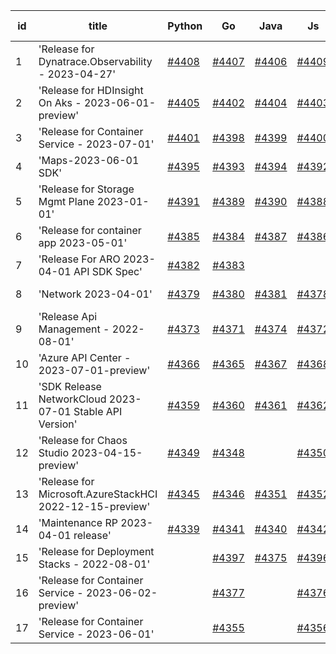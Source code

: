 | id | title | Python | Go | Java | Js | created date | target date | status |
| ------ | ------ | ------ | ------ | ------ | ------ | ------ | ------ | :-----: |
| 1 | 'Release for Dynatrace.Observability - 2023-04-27'  | [#4408](https://github.com/Azure/sdk-release-request/issues/4408)  | [#4407](https://github.com/Azure/sdk-release-request/issues/4407)  | [#4406](https://github.com/Azure/sdk-release-request/issues/4406)  | [#4409](https://github.com/Azure/sdk-release-request/issues/4409)  | 08-08 | 08-25 |  |
| 2 | 'Release for HDInsight On Aks - 2023-06-01-preview'  | [#4405](https://github.com/Azure/sdk-release-request/issues/4405)  | [#4402](https://github.com/Azure/sdk-release-request/issues/4402)  | [#4404](https://github.com/Azure/sdk-release-request/issues/4404)  | [#4403](https://github.com/Azure/sdk-release-request/issues/4403)  | 08-08 | 08-25 | Hold on by Java/ |
| 3 | 'Release for Container Service - 2023-07-01'  | [#4401](https://github.com/Azure/sdk-release-request/issues/4401)  | [#4398](https://github.com/Azure/sdk-release-request/issues/4398)  | [#4399](https://github.com/Azure/sdk-release-request/issues/4399)  | [#4400](https://github.com/Azure/sdk-release-request/issues/4400)  | 08-08 | 08-25 |  |
| 4 | 'Maps-2023-06-01 SDK'  | [#4395](https://github.com/Azure/sdk-release-request/issues/4395)  | [#4393](https://github.com/Azure/sdk-release-request/issues/4393)  | [#4394](https://github.com/Azure/sdk-release-request/issues/4394)  | [#4392](https://github.com/Azure/sdk-release-request/issues/4392)  | 08-04 | 08-25 |  |
| 5 | 'Release for Storage Mgmt Plane 2023-01-01'  | [#4391](https://github.com/Azure/sdk-release-request/issues/4391)  | [#4389](https://github.com/Azure/sdk-release-request/issues/4389)  | [#4390](https://github.com/Azure/sdk-release-request/issues/4390)  | [#4388](https://github.com/Azure/sdk-release-request/issues/4388)  | 08-04 | 08-25 |  |
| 6 | 'Release for container app 2023-05-01'  | [#4385](https://github.com/Azure/sdk-release-request/issues/4385)  | [#4384](https://github.com/Azure/sdk-release-request/issues/4384)  | [#4387](https://github.com/Azure/sdk-release-request/issues/4387)  | [#4386](https://github.com/Azure/sdk-release-request/issues/4386)  | 08-02 | 08-25 |  |
| 7 | 'Release For ARO 2023-04-01 API SDK Spec'  | [#4382](https://github.com/Azure/sdk-release-request/issues/4382)  | [#4383](https://github.com/Azure/sdk-release-request/issues/4383)  |  |  | 08-01 | 08-25 |  |
| 8 | 'Network 2023-04-01'  | [#4379](https://github.com/Azure/sdk-release-request/issues/4379)  | [#4380](https://github.com/Azure/sdk-release-request/issues/4380)  | [#4381](https://github.com/Azure/sdk-release-request/issues/4381)  | [#4378](https://github.com/Azure/sdk-release-request/issues/4378)  | 07-31 | 08-25 |  |
| 9 | 'Release Api Management - 2022-08-01'  | [#4373](https://github.com/Azure/sdk-release-request/issues/4373)  | [#4371](https://github.com/Azure/sdk-release-request/issues/4371)  | [#4374](https://github.com/Azure/sdk-release-request/issues/4374)  | [#4372](https://github.com/Azure/sdk-release-request/issues/4372)  | 07-27 | 08-25 | Hold on by Python/ |
| 10 | 'Azure API Center - 2023-07-01-preview'  | [#4366](https://github.com/Azure/sdk-release-request/issues/4366)  | [#4365](https://github.com/Azure/sdk-release-request/issues/4365)  | [#4367](https://github.com/Azure/sdk-release-request/issues/4367)  | [#4368](https://github.com/Azure/sdk-release-request/issues/4368)  | 07-26 | 08-25 |  |
| 11 | 'SDK Release NetworkCloud 2023-07-01 Stable API Version'  | [#4359](https://github.com/Azure/sdk-release-request/issues/4359)  | [#4360](https://github.com/Azure/sdk-release-request/issues/4360)  | [#4361](https://github.com/Azure/sdk-release-request/issues/4361)  | [#4362](https://github.com/Azure/sdk-release-request/issues/4362)  | 07-25 | 08-25 |  |
| 12 | 'Release for Chaos Studio 2023-04-15-preview'  | [#4349](https://github.com/Azure/sdk-release-request/issues/4349)  | [#4348](https://github.com/Azure/sdk-release-request/issues/4348)  |  | [#4350](https://github.com/Azure/sdk-release-request/issues/4350)  | 07-20 | 08-25 |  |
| 13 | 'Release for Microsoft.AzureStackHCI 2022-12-15-preview'  | [#4345](https://github.com/Azure/sdk-release-request/issues/4345)  | [#4346](https://github.com/Azure/sdk-release-request/issues/4346)  | [#4351](https://github.com/Azure/sdk-release-request/issues/4351)  | [#4352](https://github.com/Azure/sdk-release-request/issues/4352)  | 07-19 | 08-25 | Hold on by JS/ |
| 14 | 'Maintenance RP 2023-04-01 release'  | [#4339](https://github.com/Azure/sdk-release-request/issues/4339)  | [#4341](https://github.com/Azure/sdk-release-request/issues/4341)  | [#4340](https://github.com/Azure/sdk-release-request/issues/4340)  | [#4342](https://github.com/Azure/sdk-release-request/issues/4342)  | 07-15 | 08-25 |  |
| 15 | 'Release for Deployment Stacks - 2022-08-01'  |  | [#4397](https://github.com/Azure/sdk-release-request/issues/4397)  | [#4375](https://github.com/Azure/sdk-release-request/issues/4375)  | [#4396](https://github.com/Azure/sdk-release-request/issues/4396)  | 08-07 | 08-25 |  |
| 16 | 'Release for Container Service - 2023-06-02-preview'  |  | [#4377](https://github.com/Azure/sdk-release-request/issues/4377)  |  | [#4376](https://github.com/Azure/sdk-release-request/issues/4376)  | 07-31 | 08-25 |  |
| 17 | 'Release for Container Service - 2023-06-01'  |  | [#4355](https://github.com/Azure/sdk-release-request/issues/4355)  |  | [#4356](https://github.com/Azure/sdk-release-request/issues/4356)  | 07-21 | 08-25 |  |
